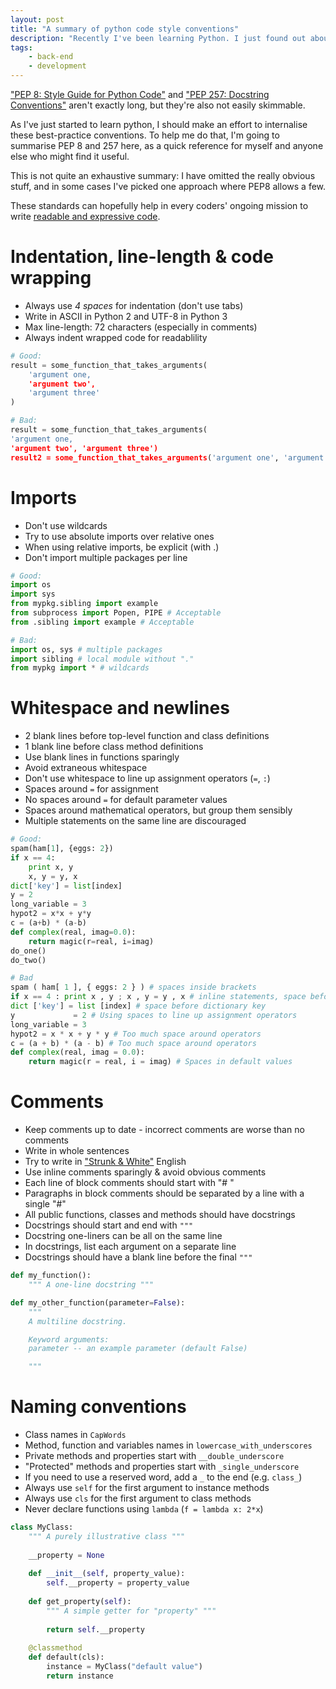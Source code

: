 ```yaml
---
layout: post
title: "A summary of python code style conventions"
description: "Recently I've been learning Python. I just found out about PEP 8 and PEP 257, which are guidelines for how to write python code. To solidify them in my mind, I'm going to summarise them here."
tags:
    - back-end
    - development
---
```


["PEP 8: Style Guide for Python Code"](http://www.python.org/dev/peps/pep-0008/) and ["PEP 257: Docstring Conventions"](http://www.python.org/dev/peps/pep-0257/) aren't exactly long, but they're also not easily skimmable.

As I've just started to learn python, I should make an effort to internalise these best-practice conventions. To help me do that, I'm going to summarise PEP 8 and 257 here, as a quick reference for myself and anyone else who might find it useful.

This is not quite an exhaustive summary: I have omitted the really obvious stuff, and in some cases I've picked one approach where PEP8 allows a few.

These standards can hopefully help in every coders' ongoing mission to write [readable and expressive code](/2013/11/22/expressive-coding/).

Indentation, line-length & code wrapping
===

- Always use *4 spaces* for indentation (don't use tabs)
- Write in ASCII in Python 2 and UTF-8 in Python 3
- Max line-length: 72 characters (especially in comments)
- Always indent wrapped code for readablility

``` python
# Good:
result = some_function_that_takes_arguments(
    'argument one,
    'argument two',
    'argument three'
)

# Bad:
result = some_function_that_takes_arguments(
'argument one,
'argument two', 'argument three')
result2 = some_function_that_takes_arguments('argument one', 'argument two', 'argument three')
```

Imports
===

- Don't use wildcards
- Try to use absolute imports over relative ones
- When using relative imports, be explicit (with .)
- Don't import multiple packages per line

``` python
# Good:
import os
import sys
from mypkg.sibling import example
from subprocess import Popen, PIPE # Acceptable
from .sibling import example # Acceptable

# Bad:
import os, sys # multiple packages
import sibling # local module without "."
from mypkg import * # wildcards
```

Whitespace and newlines
===

- 2 blank lines before top-level function and class definitions
- 1 blank line before class method definitions
- Use blank lines in functions sparingly
- Avoid extraneous whitespace
- Don't use whitespace to line  up assignment operators (`=`, `:`)
- Spaces around `=` for assignment
- No spaces around `=` for default parameter values
- Spaces around mathematical operators, but group them sensibly
- Multiple statements on the same line are discouraged

``` python
# Good:
spam(ham[1], {eggs: 2})
if x == 4:
    print x, y
    x, y = y, x
dict['key'] = list[index]
y = 2
long_variable = 3
hypot2 = x*x + y*y
c = (a+b) * (a-b)
def complex(real, imag=0.0):
    return magic(r=real, i=imag)
do_one()
do_two()

# Bad
spam ( ham[ 1 ], { eggs: 2 } ) # spaces inside brackets
if x == 4 : print x , y ; x , y = y , x # inline statements, space before commas
dict ['key'] = list [index] # space before dictionary key
y             = 2 # Using spaces to line up assignment operators
long_variable = 3
hypot2 = x * x + y * y # Too much space around operators
c = (a + b) * (a - b) # Too much space around operators
def complex(real, imag = 0.0):
    return magic(r = real, i = imag) # Spaces in default values
```

Comments
===

- Keep comments up to date - incorrect comments are worse than no comments
- Write in whole sentences
- Try to write in ["Strunk & White"](http://en.wikipedia.org/wiki/The_elements_of_style) English
- Use inline comments sparingly & avoid obvious comments
- Each line of block comments should start with "# "
- Paragraphs in block comments should be separated by a line with a single "#"
- All public functions, classes and methods should have docstrings
- Docstrings should start and end with `"""`
- Docstring one-liners can be all on the same line
- In docstrings, list each argument on a separate line
- Docstrings should have a blank line before the final `"""`

``` python
def my_function():
    """ A one-line docstring """

def my_other_function(parameter=False):
    """
    A multiline docstring.

    Keyword arguments:
    parameter -- an example parameter (default False) 

    """
```

Naming conventions
===

- Class names in `CapWords`
- Method, function and variables names in `lowercase_with_underscores`
- Private methods and properties start with `__double_underscore`
- "Protected" methods and properties start with `_single_underscore`
- If you need to use a reserved word, add a `_` to the end (e.g. `class_`)
- Always use `self` for the first argument to instance methods
- Always use `cls` for the first argument to class methods
- Never declare functions using `lambda` (`f = lambda x: 2*x`)

``` python
class MyClass:
    """ A purely illustrative class """
    
    __property = None
    
    def __init__(self, property_value):
        self.__property = property_value
    
    def get_property(self):
        """ A simple getter for "property" """
        
        return self.__property
    
    @classmethod
    def default(cls):
        instance = MyClass("default value")
        return instance
```
